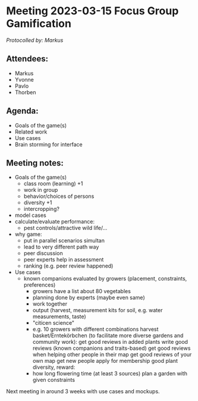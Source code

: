 # Meeting 2023-03-15 Focus Group Gamification

_Protocolled by: Markus_

## Attendees:

-   Markus
-   Yvonne
-   Pavlo
-   Thorben

## Agenda:

- Goals of the game(s)
- Related work
- Use cases
- Brain storming for interface

## Meeting notes:

- Goals of the game(s)
   - class room (learning) +1
   - work in group
   - behavior/choices of persons
   - diversity +1
   - intercropping?
- model cases
- calculate/evaluate performance:
    - pest controls/attractive wild life/...
- why game:
    - put in parallel scenarios simultan
    - lead to very different path way
    - peer discussion
    - peer experts help in assessment
    - ranking (e.g. peer review happened)
- Use cases
  - known companions evaluated by growers (placement, constraints, preferences)
     - growers have a list about 80 vegetables
     - planning done by experts (maybe even same)
     - work together
     - output (harvest, measurement kits for soil, e.g. water measurements, taste)
     - "citicen science"
     - e.g.  10 growers with different combinations
     harvest basket/Erntekörbchen (to facilitate more diverse gardens and community work):
    get good reviews in added plants
    write good reviews (known companions and traits-based)
    get good reviews when helping other people in their map
    get good reviews of your own map
    get new people apply for membership
    good plant diversity, reward:
    - how long flowering time (at least 3 sources)
    plan a garden with given constraints
    
Next meeting in around 3 weeks with use cases and mockups.
